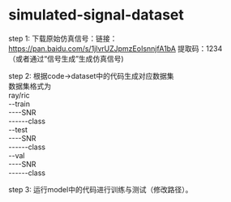 # simulated-signal-dataset
step 1: 下载原始仿真信号：链接：https://pan.baidu.com/s/1jlvrUZJpmzEoIsnnjfA1bA 提取码：1234 <br>
（或者通过“信号生成”生成仿真信号)

step 2: 根据code->dataset中的代码生成对应数据集<br>
数据集格式为<br>
ray/ric<br>
--train<br>
----SNR<br>
------class<br>
--test<br>
----SNR<br>
------class<br>
--val<br>
----SNR<br>
------class<br>

step 3: 运行model中的代码进行训练与测试（修改路径）。

  

